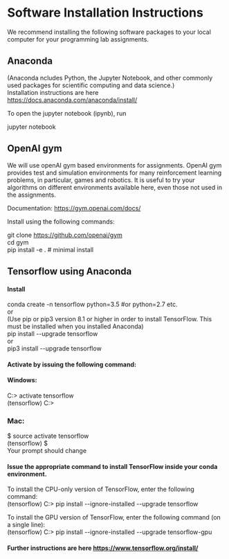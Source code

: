 # Software Installation Instructions

We recommend installing the following software packages to your local computer for your programming lab assignments. 

## Anaconda
(Anaconda ncludes Python, the Jupyter Notebook, and other commonly used packages for scientific computing and data science.)<br>
Installation instructions are here https://docs.anaconda.com/anaconda/install/ <br>
<!--You can download the installer for Python 3.6 at https://www.continuum.io/downloads (either the graphical or the command line is fine).-->

To open the jupyter notebook (ipynb), run

jupyter notebook

## OpenAI gym 
We will use openAI gym based environments for assignments. OpenAI gym provides test and simulation environments for many reinforcement learning problems, in particular, games and robotics. It is useful to try your algorithms on different environments available here, even those not used in the assignments.

Documentation: https://gym.openai.com/docs/

Install using the following commands:

git clone https://github.com/openai/gym <br>
cd gym<br>
pip install -e . # minimal install <br>


## Tensorflow using Anaconda

#### Install 
conda create -n tensorflow python=3.5  #or python=2.7 etc.<br>
or<br>
(Use pip or pip3 version 8.1 or higher in order to install TensorFlow. This must be installed when you installed Anaconda)\
pip install --upgrade tensorflow <br>
or <br>
pip3 install --upgrade tensorflow

#### Activate by issuing the following command:

#### Windows: 

C:> activate tensorflow <br>
(tensorflow) C:>  

### Mac: 

$ source activate tensorflow <br>
(tensorflow) $ <br>
Your prompt should change 

#### Issue the appropriate command to install TensorFlow inside your conda environment. 

To install the CPU-only version of TensorFlow, enter the following command:<br>
(tensorflow) C:> pip install --ignore-installed --upgrade tensorflow <br>

To install the GPU version of TensorFlow, enter the following command (on a single line):<br>
(tensorflow) C:> pip install --ignore-installed --upgrade tensorflow-gpu 

<!--(In Windows some of you might see a message : "your cpu supports instructions that this tensorflow binary was not compiled to use", this doesn't seem to make a difference)-->

#### Further instructions are here https://www.tensorflow.org/install/

